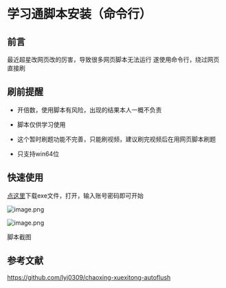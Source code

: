 # 学习通脚本安装（命令行）



## 前言
最近超星改网页改的厉害，导致很多网页脚本无法运行
遂使用命令行，绕过网页直接刷

## 刷前提醒
+ 开倍数，使用脚本有风险，出现的结果本人一概不负责

+ 脚本仅供学习使用

+ 这个暂时刷题功能不完善，只能刷视频，建议刷完视频后在用网页脚本刷题

+ 只支持win64位


## 快速使用

[点这里](https://fakev.lanzouh.com/iff8p03jmcob)下载exe文件，打开，输入账号密码即可开始

![image.png](https://tva1.sinaimg.cn/large/0077qBLuly1h08iwpvrd8j313z0gq76k.jpg)

![image.png](https://tva1.sinaimg.cn/large/0077qBLuly1h064bey4uvj30nx0gi7an.jpg)

脚本截图




## 参考文献
<https://github.com/lyj0309/chaoxing-xuexitong-autoflush>



